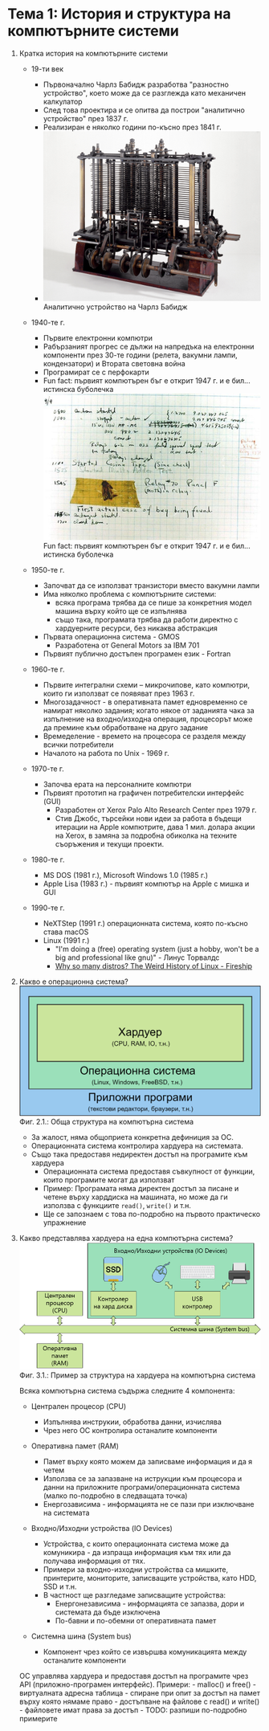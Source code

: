 # Тема 1: История и структура на компютърните системи

1. Кратка история на компютърните системи
    - 19-ти век
        - Първоначално Чарлз Бабидж разработва "разностно устройство", което може да се разглежда като механичен калкулатор
        - След това проектира и се опитва да построи "аналитично устройство" през 1837 г.
        - Реализиран е няколко години по-късно през 1841 г.
        - ![Аналитично устройство на Чарлз Бабидж](./assets/babbage-analytical-engine.jpg)<br>
        Аналитично устройство на Чарлз Бабидж

    - 1940-те г.
        - Първите електронни компютри
        - Рабързаният прогрес се дължи на напредъка на електронни компоненти през 30-те години (релета, вакумни лампи, кондензатори) и Втората световна война
        - Програмират се с перфокарти
        - Fun fact: първият компютърен бъг е открит 1947 г. и е бил... истинска бубoлечка
        ![Първият компютърен бъг](./assets/first-computer-bug.jpg)<br>
        Fun fact: първият компютърен бъг е открит 1947 г. и е бил... истинска бубoлечка

    - 1950-те г.
        - Започват да се използват транзистори вместо вакумни лампи
        - Има няколко проблема с компютърните системи:
            - всяка програма трябва да се пише за конкретния модел машина върху който ще се изпълнява
            - също така, програмата трябва да работи директно с хардуерните ресурси, без никаква абстракция 
        - Първата операционна система - GMOS
            - Разработена от General Motors за IBM 701
        - Първият публично достъпен програмен език - Fortran
    
    - 1960-те г.
        - Първите интегрални схеми – микрочипове, като компютри, които ги използват се появяват през 1963 г.
        - Многозадачност - в оперативната памет едновременно се намират няколко задания; когато някое от заданията чака за изпълнение на входно/изходна операция, процесорът може да премине към обработване на друго задание
        - Времеделение - времето на процесора се разделя между всички потребители
        - Началото на работа по Unix - 1969 г.

    - 1970-те г.
        - Започва ерата на персоналните компютри
        - Първият прототип на графичен потребителски интерфейс (GUI)
            - Разработен от Xerox Palo Alto Research Center през 1979 г.
            - Стив Джобс, търсейки нови идеи за работа в бъдещи итерации на Apple компютрите, дава 1 мил. долара акции на Xerox, в замяна за подробна обиколка на техните съоръжения и текущи проекти.

    - 1980-те г.
        - MS DOS (1981 г.), Microsoft Windows 1.0 (1985 г.)
        - Apple Lisa (1983 г.) - първият компютър на Apple с мишка и GUI
    
    - 1990-те г.
        - NeXTStep (1991 г.) операционната система, която по-късно става macOS
        - Linux (1991 г.)
            - "I'm doing a (free) operating system (just a hobby, won't be a big and professional like gnu)" - Линус Торвалдс
            - [Why so many distros? The Weird History of Linux - Fireship](https://youtu.be/ShcR4Zfc6Dw)

2. Какво е операционна система?
    ![Обща структура на компютърна система](./assets/computer-system-overview.png)<br>
    Фиг. 2.1.: Обща структура на компютърна система

    - За жалост, няма общоприета конкретна дефиниция за ОС.
    - Операционната система контролира хардуера на системата.
    - Също така предоставя недиректен достъп на програмите към хардуера
        - Операционната система предоставя съвкупност от функции, които програмите могат да използват
        - Пример: Програмата няма директен достъп за писане и четене върху харддиска на машината, но може да ги използва с функциите `read()`, `write()` и т.н.
        - Ще се запознаем с това по-подробно на първото практическо упражнение

3. Какво представлява хардуера на една компютърна система?
    ![Обща структура на компютърна система](./assets/computer-hardware-overview.png)<br>
    Фиг. 3.1.: Пример за структура на хардуера на компютърна система

    Всяка компютърна система съдържа следните 4 компонента:
    - Централен процесор (CPU)
        - Изпълнява инструкии, обработва данни, изчислява
        - Чрез него ОС контролира останалите компоненти

    - Оперативна памет (RAM)
        - Памет върху която можем да записваме информация и да я четем
        - Използва се за запазване на иструкции към процесора и данни на приложните програми/операционната система (малко по-подробно в следващата точка)
        - Енергозависима - информацията не се пази при изключване на системата

    - Входно/Изходни устройства (IO Devices)
        - Устройства, с които операционната система може да комуникира - да изпраща информация към тях или да получава информация от тях.
        - Примери за входно-изходни устройства са мишките, принтерите, мониторите, записващите устройства, като HDD, SSD и т.н.
        - В частност ще разгледаме записващите устройства:
            - Енергонезависима - информацията се запазва, дори и системата да бъде изключена
            - По-бавни и по-обемни от оперативната памет

    - Системна шина (System bus)
        - Компонент чрез който се извършва комуникацията между останалите компоненти

    ОС управлява хардуера и предоставя достъп на програмите чрез API (приложно-програмен интерфейс). Примери:
        - malloc() и free()
        - виртуалната адресна таблица
            - спиране при опит за достъп на памет върху която нямаме право
        - достъпване на файлове с read() и write()
            - файловете имат права за достъп
        - TODO: разпиши по-подробно примерите
